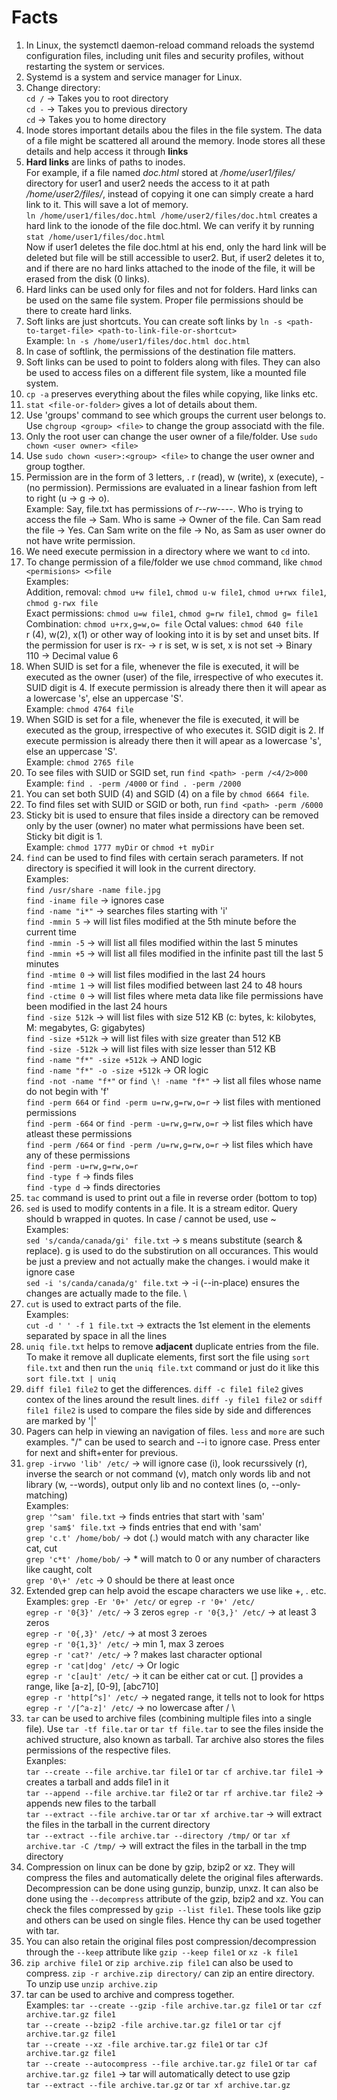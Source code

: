 # Facts

1. In Linux, the systemctl daemon-reload command reloads the systemd configuration files, including unit files and security profiles, without restarting the system or services.
2. Systemd is a system and service manager for Linux.
3. Change directory: \
`cd /` -> Takes you to root directory \
`cd -` -> Takes you to previous directory \
`cd` -> Takes you to home directory
4. Inode stores important details abou the files in the file system. The data of a file might be scattered all around the memory. Inode stores all these details and help access it through **links**
5. **Hard links** are links of paths to inodes. \
For example, if a file named _doc.html_ stored at _/home/user1/files/_ directory for user1 and user2 needs the access to it at path _/home/user2/files/_, instead of copying it one can simply create a hard link to it. This will save a lot of memory. \
`ln /home/user1/files/doc.html /home/user2/files/doc.html` creates a hard link to the ionode of the file doc.html. We can verify it by running `stat /home/user1/files/doc.html` \
Now if user1 deletes the file doc.html at his end, only the hard link will be deleted but file will be still accessible to user2. But, if user2 deletes it to, and if there are no hard links attached to the inode of the file, it will be erased from the disk (0 links).
6. Hard links can be used only for files and not for folders. Hard links can be used on the same file system. Proper file permissions should be there to create hard links.
7. Soft links are just shortcuts. You can create soft links by `ln -s <path-to-target-file> <path-to-link-file-or-shortcut>` \
Example: `ln -s /home/user1/files/doc.html doc.html` 
8. In case of softlink, the permissions of the destination file matters.
9. Soft links can be used to point to folders along with files. They can also be used to access files on a different file system, like a mounted file system.
10. `cp -a` preserves everything about the files while copying, like links etc.
11. `stat <file-or-folder>` gives a lot of details about them.
12. Use 'groups' command to see which groups the current user belongs to. Use `chgroup <group> <file>` to change the group associatd with the file.
13. Only the root user can change the user owner of a file/folder. Use `sudo chown <user owner> <file>`
14. Use `sudo chown <user>:<group> <file>` to change the user owner and group togther.
15. Permission are in the form of 3 letters, <user><group><others>. r (read), w (write), x (execute), -(no permission). Permissions are evaluated in a linear fashion from left to right (u -> g -> o). \
Example: Say, file.txt has permissions of _r--rw----_. Who is trying to access the file -> Sam. Who is same -> Owner of the file. Can Sam read the file -> Yes. Can Sam write on the file -> No, as Sam as user owner do not have write permission.
16. We need execute permission in a directory where we want to `cd` into.
17. To change permission of a file/folder we use `chmod` command, like `chmod <permisions> <>file` \
Examples: \
Addition, removal: `chmod u+w file1`, `chmod u-w file1`, `chmod u+rwx file1`, `chmod g-rwx file` \
Exact permissions: `chmod u=w file1`, `chmod g=rw file1`, `chmod g= file1`
Combination: `chmod u+rx,g=w,o= file`
Octal values: `chmod 640 file` \
r (4), w(2), x(1) or other way of looking into it is by set and unset bits. If the permission for user is rx- -> r is set, w is set, x is not set -> Binary 110 -> Decimal value 6
18. When SUID is set for a file, whenever the file is executed, it will be executed as the owner (user) of the file, irrespective of who executes it. SUID digit is 4. If execute permission is already there then it will apear as a lowercase 's', else an uppercase 'S'. \
Example: `chmod 4764 file`
19. When SGID is set for a file, whenever the file is executed, it will be executed as the group, irrespective of who executes it. SGID digit is 2. If execute permission is already there then it will apear as a lowercase 's', else an uppercase 'S'. \
Example: `chmod 2765 file`
20. To see files with SUID or SGID set, run `find <path> -perm /<4/2>000` \
Example: `find . -perm /4000` or `find . -perm /2000`
21. You can set both SUID (4) and SGID (4) on a file by `chmod 6664 file`.
22. To find files set with SUID or SGID or both, run `find <path> -perm /6000`
23. Sticky bit is used to ensure that files inside a directory can be removed only by the user (owner) no mater what permissions have been set. Sticky bit digit is 1. \
Example: `chmod 1777 myDir` or `chmod +t myDir`
24. `find` can be used to find files with certain serach parameters. If not directory is specified it will look in the current directory. \
Examples: \
`find /usr/share -name file.jpg` \
`find -iname file` -> ignores case \
`find -name "i*"` -> searches files starting with 'i' \
`find -mmin 5` -> will list files modified at the 5th minute before the current time \
`find -mmin -5` -> will list all files modified within the last 5 minutes \
`find -mmin +5` -> will list all files modified in the infinite past till the last 5 minutes \
`find -mtime 0` -> will list files modified in the last 24 hours \
`find -mtime 1` -> will list files modified between last 24 to 48 hours \
`find -ctime 0` -> will list files where meta data like file permissions have been modified in the last 24 hours \
`find -size 512k` -> will list files with size 512 KB (c: bytes, k: kilobytes, M: megabytes, G: gigabytes) \
`find -size +512k` -> will list files with size greater than 512 KB \
`find -size -512k` -> will list files with size lesser than 512 KB \
`find -name "f*" -size +512k` -> AND logic \
`find -name "f*" -o -size +512k` -> OR logic \
`find -not -name "f*"` or `find \! -name "f*"` -> list all files whose name do not begin with 'f' \
`find -perm 664` or `find -perm u=rw,g=rw,o=r` -> list files with mentioned permissions \
`find -perm -664` or `find -perm -u=rw,g=rw,o=r` -> list files which have atleast these permissions \
`find -perm /664` or `find -perm /u=rw,g=rw,o=r` -> list files which have any of these permissions \
`find -perm -u=rw,g=rw,o=r` \
`find -type f` -> finds files \
`find -type d` -> finds directories
25. `tac` command is used to print out a file in reverse order (bottom to top)
26. `sed` is used to modify contents in a file. It is a stream editor. Query should b wrapped in quotes. In case / cannot be used, use ~\
Examples: \
`sed 's/canda/canada/gi' file.txt` -> s means substitute (search & replace). g is used to do the substirution on all occurances. This would be just a preview and not actually make the changes. i would make it ignore case \
`sed -i 's/canda/canada/g' file.txt` -> -i (--in-place) ensures the changes are actually made to the file. \
27. `cut` is used to extract parts of the file. \
Examples: \
`cut -d ' ' -f 1 file.txt` -> extracts the 1st element in the elements separated by space in all the lines
27. `uniq file.txt` helps to remove **adjacent** duplicate entries from the file. To make it remove all duplicate elements, first sort the file using `sort file.txt` and then run the `uniq file.txt` command or just do it like this `sort file.txt | uniq`
28. `diff file1 file2` to get the differences. `diff -c file1 file2` gives contex of the lines around the result lines. `diff -y file1 file2` or `sdiff file1 file2` is used to compare the files side by side and differences are marked by '|'
29. Pagers can help in viewing an navigation of files. `less` and `more` are such examples. "/" can be used to search and --i to ignore case. Press enter for next and shift+enter for previous.
30. `grep -irvwo 'lib' /etc/` -> will ignore case (i), look recurssively (r), inverse the search or not command (v), match only words lib and not library (w, --words), output only lib and no context lines (o, --only-matching) \
Examples: \
`grep '^sam' file.txt` -> finds entries that start with 'sam' \
`grep 'sam$' file.txt` -> finds entries that end with 'sam' \
`grep 'c.t' /home/bob/` -> dot (.) would match with any character like cat, cut \
`grep 'c*t' /home/bob/` -> * will match to 0 or any number of characters like caught, colt \
`grep '0\+' /etc` -> 0 should be there at least once
31. Extended grep can help avoid the escape characters we use like \+, \. etc. \
Examples:
`grep -Er '0+' /etc/` or `egrep -r '0+' /etc/` \
`egrep -r '0{3}' /etc/` -> 3 zeros
`egrep -r '0{3,}' /etc/` -> at least 3 zeros \
`egrep -r '0{,3}' /etc/` -> at most 3 zeroes \
`egrep -r '0{1,3}' /etc/` -> min 1, max 3 zeroes \
`egrep -r 'cat?' /etc/` -> ? makes last character optional \
`egrep -r 'cat|dog' /etc/` -> Or logic \
`egrep -r 'c[au]t' /etc/` -> it can be either cat or cut. [] provides a range, like [a-z], [0-9], [abc710] \
`egrep -r 'http[^s]' /etc/` -> negated range, it tells not to look for https \
`egrep -r '/[^a-z]' /etc/` -> no lowercase after / \
32. `tar` can be used to archive files (combining multiple files into a single file). Use `tar -tf file.tar` or `tar tf file.tar` to see the files inside the achived structure, also known as tarball. Tar archive also stores the files permissions of the respective files. \
Exanples: \
`tar --create --file archive.tar file1` or `tar cf archive.tar file1` -> creates a tarball and adds file1 in it \
`tar --append --file archive.tar file2` or `tar rf archive.tar file2` -> appends new files to the tarball \
`tar --extract --file archive.tar` or `tar xf archive.tar` -> will extract the files in the tarball in the current directory \
`tar --extract --file archive.tar --directory /tmp/` or `tar xf archive.tar -C /tmp/` -> will extract the files in the tarball in the tmp directory
33. Compression on linux can be done by gzip, bzip2 or xz. They will compress the files and automatically delete the original files afterwards. Decompression can be done using gunzip, bunzip, unxz. It can also be done using the `--decompress` attribute of the gzip, bzip2 and xz. You can check the files compressed by `gzip --list file1`. These tools like gzip and others can be used on single files. Hence thy can be used together with tar.
34. You can also retain the original files post compression/decompression through the `--keep` attribute like `gzip --keep file1` or `xz -k file1`
35. `zip archive file1` or `zip archive.zip file1` can also be used to compress. `zip -r archive.zip directory/` can zip an entire directory. To unzip use `unzip archive.zip`
36. tar can be used to archive and compress together. \
Examples:
`tar --create --gzip -file archive.tar.gz file1` or `tar czf archive.tar.gz file1` \
`tar --create --bzip2 -file archive.tar.gz file1` or `tar cjf archive.tar.gz file1` \
`tar --create --xz -file archive.tar.gz file1` or `tar cJf archive.tar.gz file1` \
`tar --create --autocompress --file archive.tar.gz file1` or `tar caf archive.tar.gz file1` -> tar will automatically detect to use gzip \
`tar --extract --file archive.tar.gz` or `tar xf archive.tar.gz`